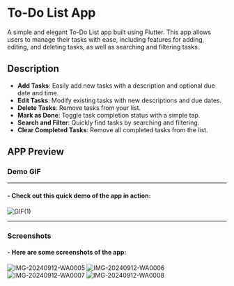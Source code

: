 # To-Do List App

A simple and elegant To-Do List app built using Flutter. This app allows users to manage their tasks with ease, including features for adding, editing, and deleting tasks, as well as searching and filtering tasks.

## Description

- **Add Tasks**: Easily add new tasks with a description and optional due date and time.
- **Edit Tasks**: Modify existing tasks with new descriptions and due dates.
- **Delete Tasks**: Remove tasks from your list.
- **Mark as Done**: Toggle task completion status with a simple tap.
- **Search and Filter**: Quickly find tasks by searching and filtering.
- **Clear Completed Tasks**: Remove all completed tasks from the list.

## APP Preview

### Demo GIF
__________________
#### - Check out this quick demo of the app in action:
![GIF(1)](https://github.com/user-attachments/assets/7ffbcacb-3d37-4ff6-8e1f-ce5297824e23)
___________________
### Screenshots

#### - Here are some screenshots of the app:

![IMG-20240912-WA0005](https://github.com/user-attachments/assets/1501fe0c-0ea4-4a91-83be-e3e8850fe7cc)
![IMG-20240912-WA0006](https://github.com/user-attachments/assets/de0e4910-6dcb-4878-afc1-35cd011440c4)
![IMG-20240912-WA0007](https://github.com/user-attachments/assets/f8d1e73f-2317-4f15-b2ec-1b703583d5bd)
![IMG-20240912-WA0008](https://github.com/user-attachments/assets/1b9bb021-4702-416e-b368-c244b8ffd2ae)
